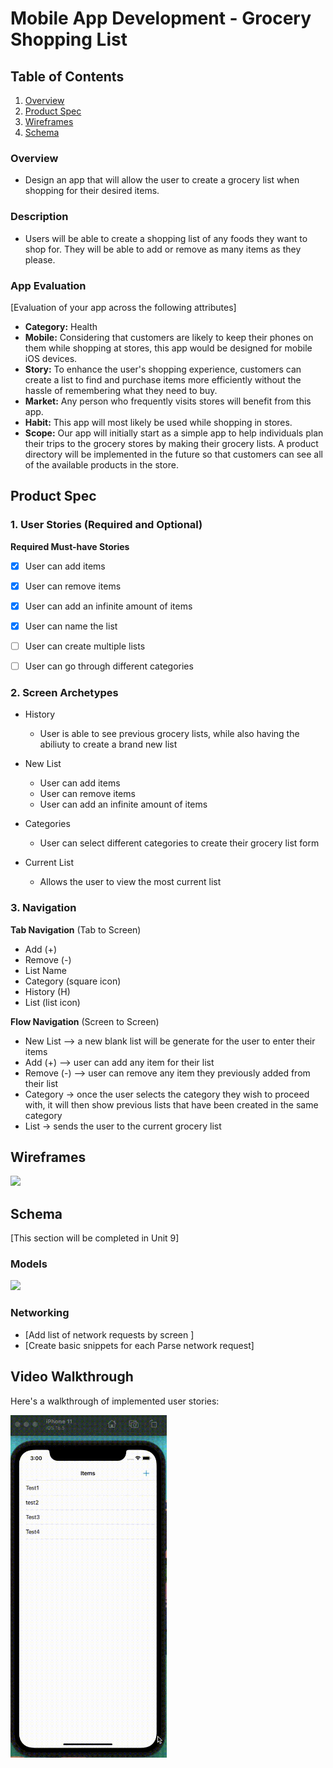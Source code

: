 
# Mobile App Development - Grocery Shopping List

## Table of Contents
1. [Overview](#Overview)
1. [Product Spec](#Product-Spec)
1. [Wireframes](#Wireframes)
2. [Schema](#Schema)

### Overview
- Design an app that will allow the user to create a grocery list when shopping for their desired items.

### Description
- Users will be able to create a shopping list of any foods they want to shop for. They will be able to add or remove as many items as they please. 

### App Evaluation
[Evaluation of your app across the following attributes]
- **Category:** Health 
- **Mobile:** Considering that customers are likely to keep their phones on them while shopping at stores, this app would be designed for mobile iOS devices.
- **Story:** To enhance the user's shopping experience, customers can create a list to find and purchase items more efficiently without the hassle of remembering what they need to buy.
- **Market:** Any person who frequently visits stores will benefit from this app.
- **Habit:** This app will most likely be used while shopping in stores.
- **Scope:** Our app will initially start as a simple app to help individuals plan their trips to the grocery stores by making their grocery lists. A product directory will be implemented in the future so that customers can see all of the available products in the store.



## Product Spec

### 1. User Stories (Required and Optional)

**Required Must-have Stories**

- [x] User can add items
- [x] User can remove items
- [x] User can add an infinite amount of items
- [x] User can name the list
- [ ] User can create multiple lists
- [ ] User can go through different categories


### 2. Screen Archetypes

* History 
   * User is able to see previous grocery lists, while also having the abiliuty to create a brand new list
   
* New List
   * User can add items
   * User can remove items
   * User can add an infinite amount of items

* Categories
    * User can select different categories to create their grocery list form

* Current List
    * Allows the user to view the most current list 

    

### 3. Navigation

**Tab Navigation** (Tab to Screen)

* Add (+)
* Remove (-)
* List Name
* Category (square icon)
* History (H)
* List (list icon)

**Flow Navigation** (Screen to Screen)

* New List --> a new blank list will be generate for the user to enter their items
* Add (+) --> user can add any item for their list
* Remove (-) --> user can remove any item they previously added from their list
* Category -> once the user selects the category they wish to proceed with, it will then show previous lists that have been created in the same category
* List -> sends the user to the current grocery list
  

## Wireframes
![](https://i.imgur.com/I5BWruW.png)
## Schema 
[This section will be completed in Unit 9]
### Models
![](https://i.imgur.com/j5BjZqr.png)

### Networking
- [Add list of network requests by screen ]
- [Create basic snippets for each Parse network request]


## Video Walkthrough

Here's a walkthrough of implemented user stories:

<img src="https://github.com/COP-4655-RVC-Team-7/Grocery-Shopping-List/blob/005bf166272bccf6c6fd2a9833eb86f0b56b05de/mobileProj.gif" width=250><br>
